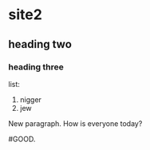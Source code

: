 # site2
## heading two
### heading three
list:
1. nigger
2. jew

New paragraph.
How is everyone today?

#GOOD.
